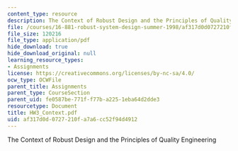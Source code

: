 ```yaml
---
content_type: resource
description: The Context of Robust Design and the Principles of Quality Engineering
file: /courses/16-881-robust-system-design-summer-1998/af317d0d0727210fa7a6cc52f94d4912_HW3_Context.pdf
file_size: 120216
file_type: application/pdf
hide_download: true
hide_download_original: null
learning_resource_types:
- Assignments
license: https://creativecommons.org/licenses/by-nc-sa/4.0/
ocw_type: OCWFile
parent_title: Assignments
parent_type: CourseSection
parent_uid: fe0587be-771f-f77b-a225-1eba64d2dde3
resourcetype: Document
title: HW3_Context.pdf
uid: af317d0d-0727-210f-a7a6-cc52f94d4912
---
```

The Context of Robust Design and the Principles of Quality Engineering